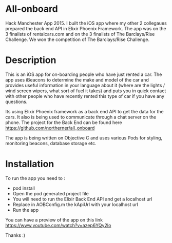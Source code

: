 # All-onboard
Hack Manchester App 2015. I built the iOS app where my other 2 collegaues prepared the back end API in Elixir Phoenix Framework. The app was on the 3 finalists of rentalcars.com and on the 3 finalists of The Barclays/Rise Challenge. We won the competition of The Barclays/Rise Challenge. 

# Description

This is an iOS app for on-boarding people who have just rented a car.  The app uses iBeacons to determine the make and model of the car and provides useful information in your language about it (where are the lights / wind screen wipers, what sort of fuel it takes) and puts you in quick contact with other people who have recently rented this type of car if you have any questions.  

Its using Elixir Phoenix framework as a back end API to get the data for the cars. It also is being used to communicate through a chat server on the phone. The project for the Back End can be found here https://github.com/northerner/all_onboard

The app is being written on Objective C and uses various Pods for styling, monitoring beacons, database storage etc.

# Installation

To run the app you need to :
  - pod install
  - Open the pod generated project file
  - You will need to run the Elixir Back End API and get a localhost url
  - Replace in AOBConfig.m the kApiUrl with your localhost url
  - Run the app

You can have a preview of the app on this link https://www.youtube.com/watch?v=azep6YQy2Io

Thanks :)
